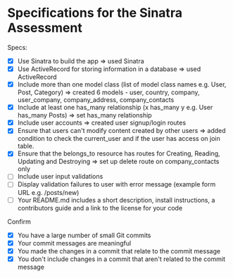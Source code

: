 # Specifications for the Sinatra Assessment

Specs:
- [x] Use Sinatra to build the app => used Sinatra
- [x] Use ActiveRecord for storing information in a database => used ActiveRecord
- [x] Include more than one model class (list of model class names e.g. User, Post, Category)
=> created 6 models - user, country, company, user_company, company_address, company_contacts
- [X] Include at least one has_many relationship (x has_many y e.g. User has_many Posts)
=> set has_many relationship
- [X] Include user accounts => created user signup/login routes
- [x] Ensure that users can't modify content created by other users
=> added condition to check the current_user and if the user has access on join table.
- [x] Ensure that the belongs_to resource has routes for Creating, Reading, Updating and Destroying => set up delete route on company_contacts only
- [ ] Include user input validations
- [ ] Display validation failures to user with error message (example form URL e.g. /posts/new)
- [ ] Your README.md includes a short description, install instructions, a contributors guide and a link to the license for your code

Confirm
- [x] You have a large number of small Git commits
- [x] Your commit messages are meaningful
- [x] You made the changes in a commit that relate to the commit message
- [x] You don't include changes in a commit that aren't related to the commit message
